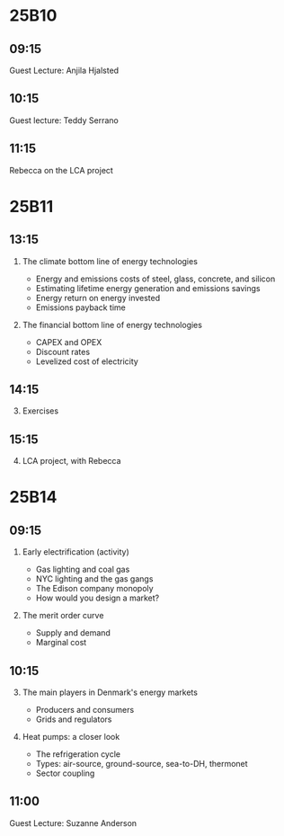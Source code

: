
25B10
=====

09:15
-----
Guest Lecture: Anjila Hjalsted

10:15
-----
Guest lecture: Teddy Serrano

11:15
-----
Rebecca on the LCA project

25B11
=====

13:15
-----
1. The climate bottom line of energy technologies
   - Energy and emissions costs of steel, glass, concrete, and silicon
   - Estimating lifetime energy generation and emissions savings
   - Energy return on energy invested
   - Emissions payback time

2. The financial bottom line of energy technologies
   - CAPEX and OPEX
   - Discount rates
   - Levelized cost of electricity

14:15
-----
3. Exercises

15:15
-----
4. LCA project, with Rebecca

25B14
=====

09:15
-----
1. Early electrification (activity)
   - Gas lighting and coal gas
   - NYC lighting and the gas gangs
   - The Edison company monopoly
   - How would you design a market?

2. The merit order curve
   - Supply and demand
   - Marginal cost

10:15
-----
3. The main players in Denmark's energy markets
   - Producers and consumers
   - Grids and regulators
  
4. Heat pumps: a closer look
   - The refrigeration cycle
   - Types: air-source, ground-source, sea-to-DH, thermonet
   - Sector coupling

11:00
-----
Guest Lecture: Suzanne Anderson

